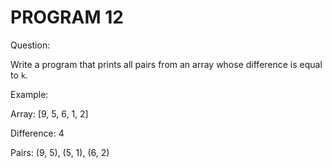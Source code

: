# PROGRAM 12

Question:

Write a program that prints all pairs from an array whose difference is equal to `k`.

Example:

Array: [9, 5, 6, 1, 2]

Difference: 4

Pairs: (9, 5), (5, 1), (6, 2)

